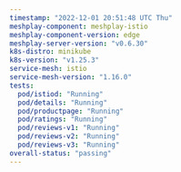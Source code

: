 ```yaml
---
timestamp: "2022-12-01 20:51:48 UTC Thu"
meshplay-component: meshplay-istio
meshplay-component-version: edge
meshplay-server-version: "v0.6.30"
k8s-distro: minikube
k8s-version: "v1.25.3"
service-mesh: istio
service-mesh-version: "1.16.0"
tests:
  pod/istiod: "Running"
  pod/details: "Running"
  pod/productpage: "Running"
  pod/ratings: "Running"
  pod/reviews-v1: "Running"
  pod/reviews-v2: "Running"
  pod/reviews-v3: "Running"
overall-status: "passing"
---
```

